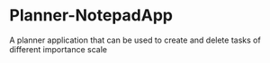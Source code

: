 # Planner-NotepadApp
A planner application that can be used to create and delete tasks of different importance scale
